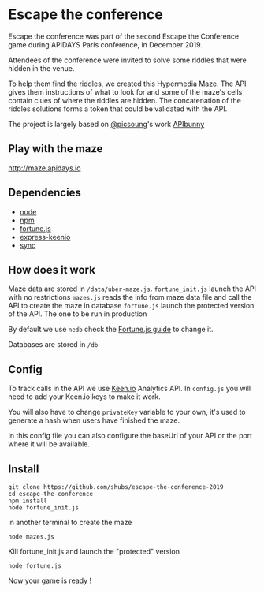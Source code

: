 Escape the conference
========

Escape the conference was part of the second Escape the Conference game during APIDAYS Paris conference, in December 2019.

Attendees of the conference were invited to solve some riddles that were hidden in the venue.

To help them find the riddles, we created this Hypermedia Maze. The API gives them instructions of what to look for and some of the maze's cells contain clues of where the riddles are hidden.
The concatenation of the riddles solutions forms a token that could be validated with the API.

The project is largely based on [@picsoung](https://github.com/picsoung)'s work [APIbunny](https://github.com/picsoung/apibunny)

## Play with the maze
http://maze.apidays.io

## Dependencies
* [node](http://nodejs.org/)
* [npm](https://github.com/npm/npm)
* [fortune.js](http://fortune.js.org/)
* [express-keenio](https://github.com/sebinsua/express-keenio)
* [sync](https://github.com/0ctave/node-sync)

## How does it work

Maze data are stored in `/data/uber-maze.js`.
`fortune_init.js` launch the API with no restrictions
`mazes.js` reads the info from maze data file and call the API to create the maze in database
`fortune.js` launch the protected version of the API. The one to be run in production

By default we use `nedb` check the [Fortune.js guide](http://fortune.js.org/guide/#adapter-interface) to change it.

Databases are stored in `/db`

## Config
To track calls in the API we use [Keen.io](http://keen.io) Analytics API. In `config.js` you will need to add your Keen.io keys to make it work.

You will also have to change `privateKey` variable to your own, it's used to generate a hash when users have finished the maze.

In this config file you can also configure the baseUrl of your API or the port where it will be available.

## Install

```shell
git clone https://github.com/shubs/escape-the-conference-2019
cd escape-the-conference
npm install
node fortune_init.js
```

in another terminal to create the maze
```shell
node mazes.js
```

Kill fortune_init.js and launch the "protected" version

```
node fortune.js
```

Now your game is ready !
